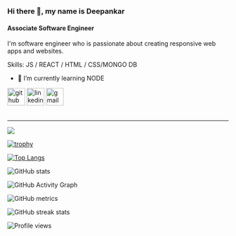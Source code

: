 ### Hi there 👋, my name is Deepankar
#### Associate Software Engineer
I'm software engineer who is passionate about creating responsive web apps and websites.


Skills:  JS / REACT  / HTML / CSS/MONGO DB

- 🌱 I’m currently learning NODE 


[<img src='https://cdn.jsdelivr.net/npm/simple-icons@3.0.1/icons/github.svg' alt='github' height='40'>](https://github.com/DEEPANKARTIWARI)  [<img src='https://cdn.jsdelivr.net/npm/simple-icons@3.0.1/icons/linkedin.svg' alt='linkedin' height='40'>](https://www.linkedin.com/in/dipankar-tiwari-0183309a/)  [<img src='https://cdn.jsdelivr.net/npm/simple-icons@3.0.1/icons/gmail.svg' alt='gmail' height='40'>](dipankar.tiwari01@gmail.com)  
<br/>
<hr/>
<img src='https://www.codewars.com/users/Deepankar@1994/badges/large'>


[![trophy](https://github-profile-trophy.vercel.app/?username=DEEPANKARTIWARI)](https://github.com/ryo-ma/github-profile-trophy)

[![Top Langs](https://github-readme-stats.vercel.app/api/top-langs/?username=DEEPANKARTIWARI)](https://github.com/anuraghazra/github-readme-stats)

![GitHub stats](https://github-readme-stats.vercel.app/api?username=DEEPANKARTIWARI&show_icons=true_color=white)  

![GitHub Activity Graph](https://activity-graph.herokuapp.com/graph?username=DEEPANKARTIWARI)  

![GitHub metrics](https://metrics.lecoq.io/DEEPANKARTIWARI)  

![GitHub streak stats](https://streak-stats.demolab.com/?user=DEEPANKARTIWARI)  

![Profile views](https://gpvc.arturio.dev/DEEPANKARTIWARI)  
